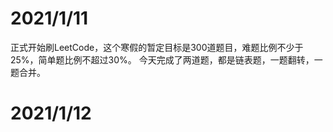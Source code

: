 # 2021/1/11
正式开始刷LeetCode，这个寒假的暂定目标是300道题目，难题比例不少于25%，简单题比例不超过30%。
今天完成了两道题，都是链表题，一题翻转，一题合并。
# 2021/1/12
